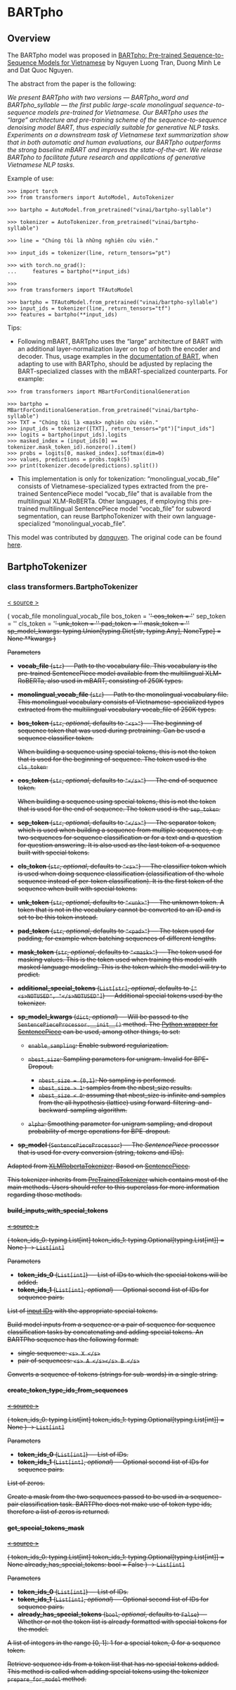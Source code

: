 # BARTpho

## Overview

The BARTpho model was proposed in [BARTpho: Pre-trained Sequence-to-Sequence Models for Vietnamese](https://arxiv.org/abs/2109.09701) by Nguyen Luong Tran, Duong Minh Le and Dat Quoc Nguyen.

The abstract from the paper is the following:

_We present BARTpho with two versions — BARTpho\_word and BARTpho\_syllable — the first public large-scale monolingual sequence-to-sequence models pre-trained for Vietnamese. Our BARTpho uses the “large” architecture and pre-training scheme of the sequence-to-sequence denoising model BART, thus especially suitable for generative NLP tasks. Experiments on a downstream task of Vietnamese text summarization show that in both automatic and human evaluations, our BARTpho outperforms the strong baseline mBART and improves the state-of-the-art. We release BARTpho to facilitate future research and applications of generative Vietnamese NLP tasks._

Example of use:

```
>>> import torch
>>> from transformers import AutoModel, AutoTokenizer

>>> bartpho = AutoModel.from_pretrained("vinai/bartpho-syllable")

>>> tokenizer = AutoTokenizer.from_pretrained("vinai/bartpho-syllable")

>>> line = "Chúng tôi là những nghiên cứu viên."

>>> input_ids = tokenizer(line, return_tensors="pt")

>>> with torch.no_grad():
...     features = bartpho(**input_ids)  

>>> 
>>> from transformers import TFAutoModel

>>> bartpho = TFAutoModel.from_pretrained("vinai/bartpho-syllable")
>>> input_ids = tokenizer(line, return_tensors="tf")
>>> features = bartpho(**input_ids)
```

Tips:

-   Following mBART, BARTpho uses the “large” architecture of BART with an additional layer-normalization layer on top of both the encoder and decoder. Thus, usage examples in the [documentation of BART](bart), when adapting to use with BARTpho, should be adjusted by replacing the BART-specialized classes with the mBART-specialized counterparts. For example:

```
>>> from transformers import MBartForConditionalGeneration

>>> bartpho = MBartForConditionalGeneration.from_pretrained("vinai/bartpho-syllable")
>>> TXT = "Chúng tôi là <mask> nghiên cứu viên."
>>> input_ids = tokenizer([TXT], return_tensors="pt")["input_ids"]
>>> logits = bartpho(input_ids).logits
>>> masked_index = (input_ids[0] == tokenizer.mask_token_id).nonzero().item()
>>> probs = logits[0, masked_index].softmax(dim=0)
>>> values, predictions = probs.topk(5)
>>> print(tokenizer.decode(predictions).split())
```

-   This implementation is only for tokenization: “monolingual\_vocab\_file” consists of Vietnamese-specialized types extracted from the pre-trained SentencePiece model “vocab\_file” that is available from the multilingual XLM-RoBERTa. Other languages, if employing this pre-trained multilingual SentencePiece model “vocab\_file” for subword segmentation, can reuse BartphoTokenizer with their own language-specialized “monolingual\_vocab\_file”.

This model was contributed by [dqnguyen](https://huggingface.co/dqnguyen). The original code can be found [here](https://github.com/VinAIResearch/BARTpho).

## BartphoTokenizer

### class transformers.BartphoTokenizer

[< source \>](https://github.com/huggingface/transformers/blob/v4.34.0/src/transformers/models/bartpho/tokenization_bartpho.py#L46)

( vocab\_file monolingual\_vocab\_file bos\_token = '<s>' eos\_token = '</s>' sep\_token = '</s>' cls\_token = '<s>' unk\_token = '<unk>' pad\_token = '<pad>' mask\_token = '<mask>' sp\_model\_kwargs: typing.Union\[typing.Dict\[str, typing.Any\], NoneType\] = None \*\*kwargs )

Parameters

-   **vocab\_file** (`str`) — Path to the vocabulary file. This vocabulary is the pre-trained SentencePiece model available from the multilingual XLM-RoBERTa, also used in mBART, consisting of 250K types.
-   **monolingual\_vocab\_file** (`str`) — Path to the monolingual vocabulary file. This monolingual vocabulary consists of Vietnamese-specialized types extracted from the multilingual vocabulary vocab\_file of 250K types.
-   **bos\_token** (`str`, _optional_, defaults to `"<s>"`) — The beginning of sequence token that was used during pretraining. Can be used a sequence classifier token.
    
    When building a sequence using special tokens, this is not the token that is used for the beginning of sequence. The token used is the `cls_token`.
    
-   **eos\_token** (`str`, _optional_, defaults to `"</s>"`) — The end of sequence token.
    
    When building a sequence using special tokens, this is not the token that is used for the end of sequence. The token used is the `sep_token`.
    
-   **sep\_token** (`str`, _optional_, defaults to `"</s>"`) — The separator token, which is used when building a sequence from multiple sequences, e.g. two sequences for sequence classification or for a text and a question for question answering. It is also used as the last token of a sequence built with special tokens.
-   **cls\_token** (`str`, _optional_, defaults to `"<s>"`) — The classifier token which is used when doing sequence classification (classification of the whole sequence instead of per-token classification). It is the first token of the sequence when built with special tokens.
-   **unk\_token** (`str`, _optional_, defaults to `"<unk>"`) — The unknown token. A token that is not in the vocabulary cannot be converted to an ID and is set to be this token instead.
-   **pad\_token** (`str`, _optional_, defaults to `"<pad>"`) — The token used for padding, for example when batching sequences of different lengths.
-   **mask\_token** (`str`, _optional_, defaults to `"<mask>"`) — The token used for masking values. This is the token used when training this model with masked language modeling. This is the token which the model will try to predict.
-   **additional\_special\_tokens** (`List[str]`, _optional_, defaults to `["<s>NOTUSED", "</s>NOTUSED"]`) — Additional special tokens used by the tokenizer.
-   **sp\_model\_kwargs** (`dict`, _optional_) — Will be passed to the `SentencePieceProcessor.__init__()` method. The [Python wrapper for SentencePiece](https://github.com/google/sentencepiece/tree/master/python) can be used, among other things, to set:
    
    -   `enable_sampling`: Enable subword regularization.
        
    -   `nbest_size`: Sampling parameters for unigram. Invalid for BPE-Dropout.
        
        -   `nbest_size = {0,1}`: No sampling is performed.
        -   `nbest_size > 1`: samples from the nbest\_size results.
        -   `nbest_size < 0`: assuming that nbest\_size is infinite and samples from the all hypothesis (lattice) using forward-filtering-and-backward-sampling algorithm.
    -   `alpha`: Smoothing parameter for unigram sampling, and dropout probability of merge operations for BPE-dropout.
        
    
-   **sp\_model** (`SentencePieceProcessor`) — The _SentencePiece_ processor that is used for every conversion (string, tokens and IDs).

Adapted from [XLMRobertaTokenizer](/docs/transformers/v4.34.0/en/model_doc/xlm-roberta#transformers.XLMRobertaTokenizer). Based on [SentencePiece](https://github.com/google/sentencepiece).

This tokenizer inherits from [PreTrainedTokenizer](/docs/transformers/v4.34.0/en/main_classes/tokenizer#transformers.PreTrainedTokenizer) which contains most of the main methods. Users should refer to this superclass for more information regarding those methods.

#### build\_inputs\_with\_special\_tokens

[< source \>](https://github.com/huggingface/transformers/blob/v4.34.0/src/transformers/models/bartpho/tokenization_bartpho.py#L193)

( token\_ids\_0: typing.List\[int\] token\_ids\_1: typing.Optional\[typing.List\[int\]\] = None ) → `List[int]`

Parameters

-   **token\_ids\_0** (`List[int]`) — List of IDs to which the special tokens will be added.
-   **token\_ids\_1** (`List[int]`, _optional_) — Optional second list of IDs for sequence pairs.

List of [input IDs](../glossary#input-ids) with the appropriate special tokens.

Build model inputs from a sequence or a pair of sequence for sequence classification tasks by concatenating and adding special tokens. An BARTPho sequence has the following format:

-   single sequence: `<s> X </s>`
-   pair of sequences: `<s> A </s></s> B </s>`

Converts a sequence of tokens (strings for sub-words) in a single string.

#### create\_token\_type\_ids\_from\_sequences

[< source \>](https://github.com/huggingface/transformers/blob/v4.34.0/src/transformers/models/bartpho/tokenization_bartpho.py#L247)

( token\_ids\_0: typing.List\[int\] token\_ids\_1: typing.Optional\[typing.List\[int\]\] = None ) → `List[int]`

Parameters

-   **token\_ids\_0** (`List[int]`) — List of IDs.
-   **token\_ids\_1** (`List[int]`, _optional_) — Optional second list of IDs for sequence pairs.

List of zeros.

Create a mask from the two sequences passed to be used in a sequence-pair classification task. BARTPho does not make use of token type ids, therefore a list of zeros is returned.

#### get\_special\_tokens\_mask

[< source \>](https://github.com/huggingface/transformers/blob/v4.34.0/src/transformers/models/bartpho/tokenization_bartpho.py#L219)

( token\_ids\_0: typing.List\[int\] token\_ids\_1: typing.Optional\[typing.List\[int\]\] = None already\_has\_special\_tokens: bool = False ) → `List[int]`

Parameters

-   **token\_ids\_0** (`List[int]`) — List of IDs.
-   **token\_ids\_1** (`List[int]`, _optional_) — Optional second list of IDs for sequence pairs.
-   **already\_has\_special\_tokens** (`bool`, _optional_, defaults to `False`) — Whether or not the token list is already formatted with special tokens for the model.

A list of integers in the range \[0, 1\]: 1 for a special token, 0 for a sequence token.

Retrieve sequence ids from a token list that has no special tokens added. This method is called when adding special tokens using the tokenizer `prepare_for_model` method.